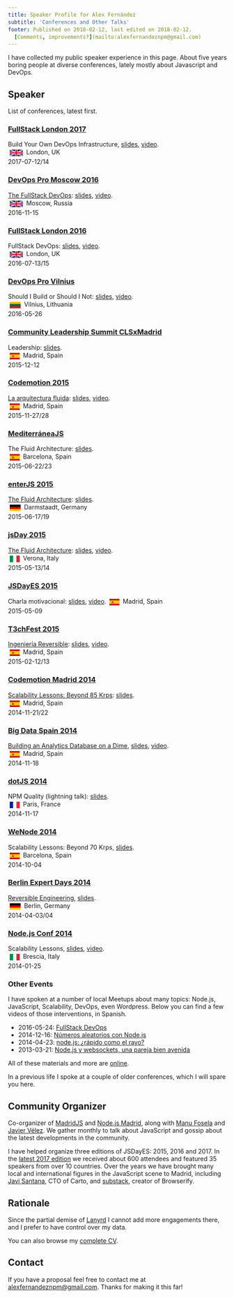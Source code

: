 ```yaml
---
title: Speaker Profile for Alex Fernández 
subtitle: 'Conferences and Other Talks'
footer: Published on 2018-02-12, last edited on 2018-02-12.
  [Comments, improvements?](mailto:alexfernandeznpm@gmail.com)
---
```


I have collected my public speaker experience in this page.
About five years boring people at diverse conferences,
lately mostly about Javascript and DevOps.

## Speaker

List of conferences, latest first.

### [FullStack London 2017](https://skillsmatter.com/conferences/8264-fullstack-2017-the-conference-on-javascript-node-and-internet-of-things)

Build Your Own DevOps Infrastructure,
[slides](https://slides.com/alexfernandez/build-your-owndevops-infrastructure-fullstack/),
[video](https://skillsmatter.com/skillscasts/10239-build-your-own-devops-infrastructure).
<br>
<img height="15" src="./pics/uk.svg" alt="UK" style="margin:4px;vertical-align:middle;">
London, UK
<br>
2017-07-12/14

### [DevOps Pro Moscow 2016](http://www.devopspro.ru/2016/)

[The FullStack DevOps](http://www.devopspro.ru/2016/alex-fernandez/):
[slides](https://slides.com/alexfernandez/2016-11-fullstack-devops/),
[video](https://www.youtube.com/watch?v=rofFbzBMchw).
<br>
<img height="15" src="./pics/uk.svg" alt="UK" style="margin:4px;vertical-align:middle;">
Moscow, Russia
<br>
2016-11-15

### [FullStack London 2016](https://skillsmatter.com/conferences/7278-fullstack-2016-the-conference-on-javascript-node-and-internet-of-things)

FullStack DevOps:
[slides](https://slides.com/alexfernandez/2016-07-fullstack-devops/),
[video](https://skillsmatter.com/skillscasts/8156-fullstack-devops).
<br>
<img height="15" src="./pics/uk.svg" alt="UK" style="margin:4px;vertical-align:middle;">
London, UK
<br>
2016-07-13/15

### [DevOps Pro Vilnius](http://devopspro.lt/2016/)

Should I Build or Should I Not:
[slides](https://slides.com/alexfernandez/2016-05-build-or-not/),
[video](http://devopspro.lt/2016/alex-fernandez/).
<br>
<img height="15" src="./pics/lithuania.svg" alt="Lithuania" style="margin:4px;vertical-align:middle;">
Vilnius, Lithuania
<br>
2016-05-26

### [Community Leadership Summit CLSxMadrid](https://clsxspain.es/index.en.html)

Leadership:
[slides](https://slides.com/alexfernandez/leadership-clsxmadrid-2015/).
<br>
<img height="15" src="./pics/spain.svg" alt="Spain" style="margin:4px;vertical-align:middle;">
Madrid, Spain
<br>
2015-12-12

### [Codemotion 2015](https://2015.codemotion.es/)

[La arquitectura fluida](https://2015.codemotion.es/agenda.html#5677904553836544/51104001):
[slides](https://slides.com/alexfernandez/fluid-architecture-codemotion-2015/),
[video](https://www.youtube.com/watch?v=QaX-rTwO7aw).
<br>
<img height="15" src="./pics/spain.svg" alt="Spain" style="margin:4px;vertical-align:middle;">
Madrid, Spain
<br>
2015-11-27/28

### [MediterráneaJS](http://lanyrd.com/2015/mediterraneajs/)

The Fluid Architecture:
[slides](https://slides.com/alexfernandez/fluid-architecture-mediterraneajs-2015/).
<br>
<img height="15" src="./pics/spain.svg" alt="Spain" style="margin:4px;vertical-align:middle;">
Barcelona, Spain
<br>
2015-06-22/23

### [enterJS 2015](https://www.enterjs.de/archive/2015/)

[The Fluid Architecture](https://www.enterjs.de/archive/2015/abstracts.html#fluid-architecture):
[slides](https://slides.com/alexfernandez/fluid-architecture-enterjs-2015/).
<br>
<img height="15" src="./pics/germany.svg" alt="Germany" style="margin:4px;vertical-align:middle;">
Darmstaadt, Germany
<br>
2015-06-17/19

### [jsDay 2015](http://2015.jsday.it/)

[The Fluid Architecture](http://2015.jsday.it/talk/the-fluid-architecture/):
[slides](https://slides.com/alexfernandez/fluid-architecture-jsday-verona/),
[video](https://vimeo.com/136912284).
<br>
<img height="15" src="./pics/italy.svg" alt="Italy" style="margin:4px;vertical-align:middle;">
Verona, Italy
<br>
2015-05-13/14

### [JSDayES 2015](http://lanyrd.com/2015/jsdayes/)

Charla motivacional:
[slides](https://slides.com/alexfernandez/motivational-talk-jsdayes/),
[video](https://www.youtube.com/watch?v=uGtlyDmttq0).
<img height="15" src="./pics/spain.svg" alt="Spain" style="margin:4px;vertical-align:middle;">
Madrid, Spain
<br>
2015-05-09


### [T3chFest 2015](https://t3chfest.uc3m.es/2015/)

[Ingeniería Reversible](https://t3chfest.uc3m.es/2015/programa/ingenieria-reversible-revirtiendo-los-efectos-del-tiempo/):
[slides](https://slides.com/alexfernandez/ingenieria-reversible/),
[video](https://www.youtube.com/watch?v=9E9gwGlmHis).
<br>
<img height="15" src="./pics/spain.svg" alt="Spain" style="margin:4px;vertical-align:middle;">
Madrid, Spain
<br>
2015-02-12/13

### [Codemotion Madrid 2014](http://2014.codemotion.es/en/)

[Scalability Lessons: Beyond 85 Krps](http://2014.codemotion.es/en/agenda.html?recommended=#day1/escalar-con-nodejs-tras-las-50-mil-peticiones-por-segundo):
[slides](https://slides.com/alexfernandez/scalability-lessons-beyond-85krps/).
<br>
<img height="15" src="./pics/spain.svg" alt="Spain" style="margin:4px;vertical-align:middle;">
Madrid, Spain
<br>
2014-11-21/22

### [Big Data Spain 2014](http://www.bigdataspain.org/2014/)

[Building an Analytics Database on a Dime](http://www.bigdataspain.org/2014/conference/analytics-for-ads-servers-by-mediasmart-mobile.html),
[slides](https://slides.com/alexfernandez/analytics-dime/),
[video](https://www.youtube.com/watch?v=F3rzQdCDxgg).
<br>
<img height="15" src="./pics/spain.svg" alt="Spain" style="margin:4px;vertical-align:middle;">
Madrid, Spain
<br>
2014-11-18

### [dotJS 2014](http://2014.dotjs.io/)

NPM Quality (lightning talk):
[slides](https://slides.com/alexfernandez/npm-quality/).
<br>
<img height="15" src="./pics/france.svg" alt="France" style="margin:4px;vertical-align:middle;">
Paris, France
<br>
2014-11-17

### [WeNode 2014](http://lanyrd.com/2014/wenode/)

Scalability Lessons: Beyond 70 Krps,
[slides](https://slides.com/alexfernandez/scalability-lessons-beyond-70krps/).
<br>
<img height="15" src="./pics/spain.svg" alt="Spain" style="margin:4px;vertical-align:middle;">
Barcelona, Spain
<br>
2014-10-04

### [Berlin Expert Days 2014](http://bed-con.org/2014/)

[Reversible Engineering](http://bed-con.org/2014/talks/Reversible-Engineering-Going-Back-in-Time),
[slides](https://slides.com/alexfernandez/reversible-engineering/).
<br>
<img height="15" src="./pics/germany.svg" alt="Germany" style="margin:4px;vertical-align:middle;">
Berlin, Germany
<br>
2014-04-03/04

### [Node.js Conf 2014](http://2014.nodejsconf.it/)

Scalability Lessons,
[slides](https://slides.com/alexfernandez/scalability-lessons/),
[video](https://vimeo.com/121892726).
<br>
<img height="15" src="./pics/italy.svg" alt="Italy" style="margin:4px;vertical-align:middle;">
Brescia, Italy
<br>
2014-01-25

### Other Events

I have spoken at a number of local Meetups about many topics:
Node.js, JavaScript, Scalability, DevOps, even Wordpress.
Below you can find a few videos of those interventions,
in Spanish.

* 2016-05-24: [FullStack DevOps](http://www.todojs.com/fullstack-devops-por-alex-fernandez/)
* 2014-12-16: [Números aleatorios con Node.js](https://www.youtube.com/watch?v=_0m8mqEiLmc)
* 2014-04-23: [node.js: ¿rápido como el rayo?](http://medialab-prado.es/article/nodejs)
* 2013-03-21: [Node.js y websockets, una pareja bien avenida](https://vimeo.com/62771422)

All of these materials and more are
[online](https://slides.com/alexfernandez).

In a previous life I spoke at a couple of older conferences,
which I will spare you here.

## Community Organizer

Co-organizer of
[MadridJS](https://www.meetup.com/es-ES/madridjs/)
and
[Node.js Madrid](https://www.meetup.com/es-ES/Node-js-Madrid/),
along with
[Manu Fosela](https://twitter.com/manufosela)
and
[Javier Vélez](https://twitter.com/javiervelezreye).
We gather monthly to talk about JavaScript and gossip about the latest developments in the community.

I have helped organize three editions of JSDayES:
2015, 2016 and 2017.
In the
[latest 2017 edition](http://2017.jsday.es/)
we received about 600 attendees and featured 35 speakers from over 10 countries.
Over the years we have brought many local and international figures in the JavaScript scene to Madrid,
including
[Javi Santana](http://javisantana.com/), CTO of Carto,
and
[substack](https://github.com/substack), creator of Browserify.

## Rationale

Since the partial demise of
[Lanyrd](http://lanyrd.com/profile/pinchito/)
I cannot add more engagements there,
and I prefer to have control over my data.

You can also browse my [complete CV](./cv.html).

## Contact

If you have a proposal feel free to contact me at
[alexfernandeznpm@gmail.com](mailto:alexfernandeznpm@gmail.com).
Thanks for making it this far!

